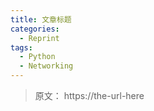 ```yaml
---
title: 文章标题
categories:
  - Reprint
tags:
  - Python
  - Networking
---
```

> 原文： https://the-url-here
